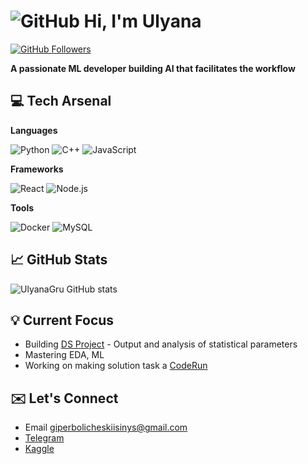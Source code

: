 # ![GitHub](https://img.shields.io/badge/Github-%23121011.svg?logo=GitHub&style=flat&logoColor=white) Hi, I'm Ulyana

[![GitHub Followers](https://img.shields.io/github/followers/UlyanaGru?label=Follow&style=social)](https://github.com/UlyanaGru)

**A passionate ML developer building AI that facilitates the workflow**

## :computer: Tech Arsenal
**Languages**

![Python](https://img.shields.io/badge/-Python-F9DC3E.svg?logo=Python&style=flat)
![C++](https://img.shields.io/badge/-C++-365dbf.svg?logo=C%2B%2B&style=flat)
![JavaScript](https://img.shields.io/badge/JavaScript-F7DF1E.svg?logo=JavaScript&style=flat&logoColor=white)
  
**Frameworks**

![React](https://img.shields.io/badge/React-%2320232a.svg?logo=react&style=flat)
![Node.js](https://img.shields.io/badge/Node.js-6DA55F.svg?logo=node.js&style=flat&logoColor=white)

**Tools**

![Docker](https://img.shields.io/badge/-Docker-%230db7ed.svg?logo=docker&style=flat&logoColor=white)
![MySQL](https://img.shields.io/badge/MySQL-%2300f.svg?logo=mysql&style=flat&logoColor=white)
## :chart_with_upwards_trend: GitHub Stats
![UlyanaGru GitHub stats](https://github-readme-stats.vercel.app/api?username=UlyanaGru)
## :bulb: Current Focus
- Building [DS Project](https://github.com/UlyanaGru/hh-resume-analysis-SQL) - Output and analysis of statistical parameters 
- Mastering EDA, ML
- Working on making solution task a [CodeRun](https://coderun.yandex.ru/)
## :envelope: Let's Connect
- Email giperbolicheskiisinys@gmail.com
- [Telegram](https://t.me/straightforwhat)
- [Kaggle](https://www.kaggle.com/pyrotechnician)
